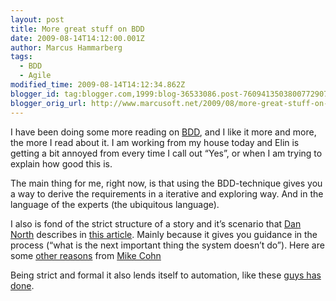 ```yaml
---
layout: post
title: More great stuff on BDD
date: 2009-08-14T14:12:00.001Z
author: Marcus Hammarberg
tags:
  - BDD
  - Agile
modified_time: 2009-08-14T14:12:34.862Z
blogger_id: tag:blogger.com,1999:blog-36533086.post-7609413503800772907
blogger_orig_url: http://www.marcusoft.net/2009/08/more-great-stuff-on-bdd.html
---
```



I have been doing some more reading on
<a href="http://dannorth.net/introducing-bdd" target="_blank">BDD</a>,
and I like it more and more, the more I read about it. I am working from
my house today and Elin is getting a bit annoyed from every time I call
out “Yes”, or when I am trying to explain how good this is.

The main thing for me, right now, is that using the BDD-technique gives
you a way to derive the requirements in a iterative and exploring way.
And in the language of the experts (the ubiquitous language).

I also is fond of the strict structure of a story and it’s scenario that
<a href="http://dannorth.net/" target="_blank">Dan North</a> describes
in <a href="http://dannorth.net/whats-in-a-story" target="_blank">this
article</a>. Mainly because it gives you guidance in the process (“what
is the next important thing the system doesn’t do”). Here are some <a
href="http://blog.mountaingoatsoftware.com/advantages-of-the-as-a-user-i-want-user-story-template"
target="_blank">other reasons</a> from
<a href="http://blog.mountaingoatsoftware.com/" target="_blank">Mike
Cohn</a>

Being strict and formal it also lends itself to automation, like these
<a
href="http://www.lostechies.com/blogs/joe_ocampo/archive/2007/11/30/bdd-macro-and-template-usage-screencast.aspx"
target="_blank">guys has done</a>.

